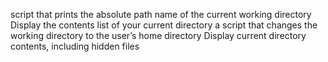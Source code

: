 script that prints the absolute path name of the current working directory
Display the contents list of your current directory
a script that changes the working directory to the user’s home directory
Display current directory contents, including hidden files
